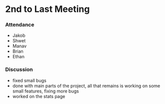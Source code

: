 # 2nd to Last Meeting

### Attendance
- Jakob
- Shwet
- Manav
- Brian
- Ethan

### Discussion
- fixed small bugs
- done with main parts of the project, all that remains is working on some small features, fixing more bugs
- worked on the stats page